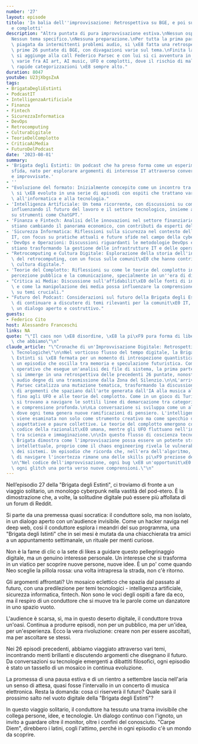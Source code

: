```yaml
---
number: '27'
layout: episode
titolo: 'In balia dell''improvvisazione: Retrospettiva su BGE, e poi su AI Art, UFO
  e complotti'
description: "Altra puntata di pura improvvisazione estiva.\nNessun ospite predefinito.\n\
  Nessun tema specifico.\nNessuna preparazione.\nPer tutta la prima parte, ancora\
  \ piagata da intermittenti problemi audio, si \xE8 fatta una retrospettiva delle\
  \ prime 26 puntate di BGE, con divagazioni varie sul tema.\nFinita la retrospettiva,\
  \ si aggiunge alla call Federico Parsec e con lui si ci avventura in considerazioni\
  \ varie fra AI art, AI music, UFO e complotti, dove il rischio di malintesi e troppo\
  \ rapide categorizzazioni \xE8 sempre alto."
duration: 8047
youtube: U23jXbgsZxA
tags:
- BrigataDegliEstinti
- PodcastIT
- IntelligenzaArtificiale
- Finanza
- Fintech
- SicurezzaInformatica
- DevOps
- Retrocomputing
- CulturaDigitale
- TeorieDelComplotto
- CriticaAiMedia
- FuturoDelPodcast
date: '2023-08-01'
summary:
- 'Brigata degli Estinti: Un podcast che ha preso forma come un esperimento e una
  sfida, nato per esplorare argomenti di interesse IT attraverso conversazioni libere
  e improvvisate.'
- ''
- "Evoluzione del formato: Inizialmente concepito come un incontro tra amici, il podcast\
  \ si \xE8 evoluto in una serie di episodi con ospiti che trattano vari temi legati\
  \ all'informatica e alla tecnologia."
- 'Intelligenza Artificiale: Un tema ricorrente, con discussioni su come l''IA stia
  influenzando il futuro del lavoro e il settore tecnologico, insieme a considerazioni
  su strumenti come ChatGPT.'
- 'Finanza e Fintech: Analisi delle innovazioni nel settore finanziario e come queste
  stiano cambiando il panorama economico, con contributi da esperti del settore.'
- 'Sicurezza Informatica: Riflessioni sulla sicurezza nel contesto delle operazioni
  IT, con focus su pratiche attuali e future sfide nel campo della cybersecurity.'
- 'DevOps e Operazioni: Discussioni riguardanti le metodologie DevOps e come queste
  stiano trasformando la gestione delle infrastrutture IT e delle operazioni aziendali.'
- "Retrocomputing e Cultura Digitale: Esplorazione della storia dell'informatica e\
  \ del retrocomputing, con un focus sulle comunit\xE0 che hanno contribuito alla\
  \ cultura digitale."
- 'Teorie del Complotto: Riflessioni su come le teorie del complotto influenzano la
  percezione pubblica e la comunicazione, specialmente in un''era di disinformazione.'
- "Critica ai Media: Discussione sull'affidabilit\xE0 delle fonti di informazione\
  \ e come la manipolazione dei media possa influenzare la comprensione del pubblico\
  \ su temi cruciali."
- "Futuro del Podcast: Considerazioni sul futuro della Brigata degli Estinti e l'importanza\
  \ di continuare a discutere di temi rilevanti per la comunit\xE0 IT, mantenendo\
  \ un dialogo aperto e costruttivo."
guests:
- Federico Cito
host: Alessandro Franceschi
links: NA
quote: "\"Il caos non \xE8 disordine, \xE8 la pi\xF9 pura forma di libert\xE0 creativa\
  \ che abbiamo\"\n"
claude_article: "\"Cronache di un'Improvvisazione Digitale: Retrospettiva e Derive\
  \ Tecnologiche\"\n\nNel vorticoso flusso del tempo digitale, la Brigata dei Geek\
  \ Estinti si \xE8 fermata per un momento di introspezione quantistica, generando\
  \ un episodio che oscilla tra memoria e speculazione futuristica. Come un sistema\
  \ operativo che esegue un'analisi dei file di sistema, la prima parte dell'episodio\
  \ si immerge in una retrospettiva delle precedenti 26 puntate, nonostante le interferenze\
  \ audio degne di una trasmissione dalla Zona del Silenzio.\n\nL'arrivo di Federico\
  \ Parsec catalizza una mutazione tematica, trasformando la discussione in un caleidoscopio\
  \ di argomenti che spaziano dall'arte generata dall'IA alla musica algoritmica,\
  \ fino agli UFO e alle teorie del complotto. Come in un gioco di Turing, i partecipanti\
  \ si trovano a navigare le sottili linee di demarcazione tra categorizzazioni affrettate\
  \ e comprensione profonda.\n\nLa conversazione si sviluppa come un algoritmo ricorsivo,\
  \ dove ogni tema genera nuove ramificazioni di pensiero. L'intelligenza artificiale\
  \ viene esaminata non solo come strumento creativo ma come specchio delle nostre\
  \ aspettative e paure collettive. Le teorie del complotto emergono come bug nel\
  \ codice della razionalit\xE0 umana, mentre gli UFO fluttuano nell'intersezione\
  \ tra scienza e immaginazione.\n\nIn questo flusso di coscienza tecnologica, la\
  \ Brigata dimostra come l'improvvisazione possa essere un potente strumento di esplorazione\
  \ intellettuale, proprio come il chaos engineering rivela le vulnerabilit\xE0 nascoste\
  \ dei sistemi. Un episodio che ricorda che, nell'era dell'algoritmo, la capacit\xE0\
  \ di navigare l'incertezza rimane una delle skills pi\xF9 preziose del geek contemporaneo.\n\
  \n\"Nel codice dell'improvvisazione, ogni bug \xE8 un'opportunit\xE0 di discussione,\
  \ ogni glitch una porta verso nuove comprensioni.\"\n"
---
```

Nell’episodio 27 della "Brigata degli Estinti", ci troviamo di fronte a un viaggio solitario, un monologo cyberpunk nella vastità del pod-etero. È la dimostrazione che, a volte, la solitudine digitale può essere più affollata di un forum di Reddit.

Si parte da una premessa quasi socratica: il conduttore solo, ma non isolato, in un dialogo aperto con un'audience invisibile. Come un hacker naviga nel deep web, così il conduttore esplora i meandri del suo programma, una "Brigata degli Istinti" che in sei mesi è mutata da una chiacchierata tra amici a un appuntamento settimanale, un rituale per menti curiose.

Non è la fame di clic o la sete di likes a guidare questo pellegrinaggio digitale, ma un genuino interesse personale. Un interesse che si trasforma in un viatico per scoprire nuove persone, nuove idee. È un po' come quando Neo sceglie la pillola rossa: una volta intrapresa la strada, non c'è ritorno.

Gli argomenti affrontati? Un mosaico eclettico che spazia dal passato al futuro, con una predilezione per temi tecnologici - intelligenza artificiale, sicurezza informatica, fintech. Non sono le voci degli ospiti a fare da eco, ma il respiro di un conduttore che si muove tra le parole come un danzatore in uno spazio vuoto.

L'audience è scarsa, sì, ma in questo deserto digitale, il conduttore trova un'oasi. Continua a produrre episodi, non per un pubblico, ma per un'idea, per un'esperienza. Ecco la vera rivoluzione: creare non per essere ascoltati, ma per ascoltare se stessi.

Nei 26 episodi precedenti, abbiamo viaggiato attraverso vari temi, incontrando menti brillanti e discutendo argomenti che disegnano il futuro. Da conversazioni su tecnologie emergenti a dibattiti filosofici, ogni episodio è stato un tassello di un mosaico in continua evoluzione.

La promessa di una pausa estiva e di un rientro a settembre lascia nell'aria un senso di attesa, quasi fosse l'intervallo in un concerto di musica elettronica. Resta la domanda: cosa ci riserverà il futuro? Quale sarà il prossimo salto nel vuoto digitale della "Brigata degli Estinti"?

In questo viaggio solitario, il conduttore ha tessuto una trama invisibile che collega persone, idee, e tecnologie. Un dialogo continuo con l'ignoto, un invito a guardare oltre il monitor, oltre i confini del conosciuto. "Carpe Diem", direbbero i latini, cogli l'attimo, perché in ogni episodio c'è un mondo da scoprire.
